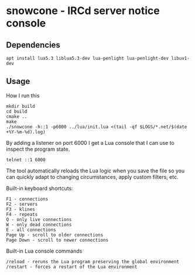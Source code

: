 # snowcone - IRCd server notice console

## Dependencies

```
apt install lua5.3 liblua5.3-dev lua-penlight lua-penlight-dev libuv1-dev
```

## Usage

How I run this

```
mkdir build
cd build
cmake ..
make
./snowcone -h::1 -p6000 ../lua/init.lua <(tail -qf $LOGS/*.net/$(date +%Y-%m-%d).log)
```

By adding a listener on port 6000 I get a Lua console that I can use to inspect the
program state.

```
telnet ::1 6000
```

The tool automatically reloads the Lua logic when you save the file so you can
quickly adapt to changing circumstances, apply custom filters, etc.

Built-in keyboard shortcuts:

```
F1 - connections
F2 - servers
F3 - klines
F4 - repeats
Q - only live connections
W - only dead connections
E - all connections
Page Up - scroll to older connections
Page Down - scroll to newer connections
```

Built-in Lua console commands

```
/reload - reruns the Lua program preserving the global environment
/restart - forces a restart of the Lua environment
```

